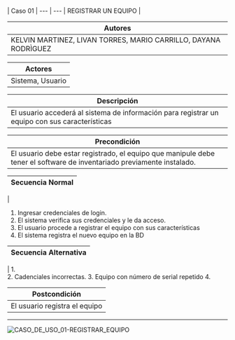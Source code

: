 
| Caso 01  |
--- | ---
| REGISTRAR UN EQUIPO |

| Autores  |
|--------|
| KELVIN MARTINEZ, LIVAN TORRES, MARIO CARRILLO, DAYANA RODRÌGUEZ |

| Actores |
|---------|
| Sistema, Usuario  |

| Descripción |
|--------|
| El usuario accederá al sistema de información para registrar un equipo con sus características  |

| Precondición |
|--------|
| El usuario debe estar registrado, el equipo que manipule debe tener el software de inventariado previamente instalado.  |

| Secuencia Normal|
|--------|
| 
1.	Ingresar credenciales de login.
2.	El sistema verifica sus credenciales y le da acceso.
3.	El usuario procede a registrar el equipo con sus características
4.	El sistema registra el nuevo equipo en la BD
 

| Secuencia Alternativa |
|--------|
| 
1.	
2.	Cadenciales incorrectas.
3.	Equipo con número de serial repetido
4.	 


| Postcondición |
|--------|
|El usuario registra el equipo |

----------


![CASO_DE_USO_01-REGISTRAR_EQUIPO](https://github.com/MERZIOX/NativApps/blob/master/UML/casos-de-usos-diagramas/CASO_DE_USO_01-REGISTRAR_EQUIPO.jpeg?raw=true "CASO DE USO 01-REGISTRAR EQUIPO")